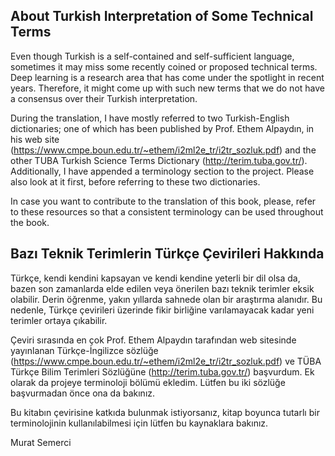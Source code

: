 ## About Turkish Interpretation of Some Technical Terms

Even though Turkish is a self-contained and self-sufficient language, sometimes it may miss some recently coined or proposed technical terms. Deep learning is a research area that has come under the spotlight in recent years. Therefore, it might come up with such new terms that we do not have a consensus over their Turkish interpretation.

During the translation, I have mostly referred to two Turkish-English dictionaries; one of which has been published by Prof. Ethem Alpaydın, in his web site (https://www.cmpe.boun.edu.tr/~ethem/i2ml2e_tr/i2tr_sozluk.pdf) and the other TUBA Turkish Science Terms Dictionary (http://terim.tuba.gov.tr/). Additionally, I have appended a terminology section to the project. Please also look at it first, before referring to these two dictionaries.

In case you want to contribute to the translation of this book, please, refer to these resources so that a consistent terminology can be used throughout the book.


## Bazı Teknik Terimlerin Türkçe Çevirileri Hakkında

Türkçe, kendi kendini kapsayan ve kendi kendine yeterli bir dil olsa da, bazen son zamanlarda elde edilen veya önerilen bazı teknik terimler eksik olabilir. Derin öğrenme, yakın yıllarda sahnede olan bir araştırma alanıdır. Bu nedenle, Türkçe çevirileri üzerinde fikir birliğine varılamayacak kadar yeni terimler ortaya çıkabilir.

Çeviri sırasında en çok Prof. Ethem Alpaydın tarafından web sitesinde yayınlanan Türkçe-İngilizce sözlüğe (https://www.cmpe.boun.edu.tr/~ethem/i2ml2e_tr/i2tr_sozluk.pdf) ve TÜBA Türkçe Bilim Terimleri Sözlüğüne (http://terim.tuba.gov.tr/) başvurdum. Ek olarak da projeye terminoloji bölümü ekledim. Lütfen bu iki sözlüğe başvurmadan önce ona da bakınız.

Bu kitabın çevirisine katkıda bulunmak istiyorsanız, kitap boyunca tutarlı bir terminolojinin kullanılabilmesi için lütfen bu kaynaklara bakınız.

Murat Semerci
